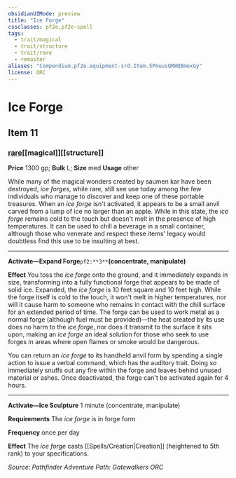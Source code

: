 ```yaml
---
obsidianUIMode: preview
title: "Ice Forge"
cssclasses: pf2e,pf2e-spell
tags:
  - trait/magical
  - trait/structure
  - trait/rare
  - remaster
aliases: "Compendium.pf2e.equipment-srd.Item.5PmuusQRWQBmexGy"
license: ORC
---
```

# Ice Forge
## Item 11
### [rare](rare "Rare Rarity Trait")[[magical]][[structure]]


**Price** 1300 gp; 
**Bulk** L; **Size** med
**Usage** other

While many of the magical wonders created by saumen kar have been destroyed, _ice forges_, while rare, still see use today among the few individuals who manage to discover and keep one of these portable treasures. When an _ice forge_ isn't activated, it appears to be a small anvil carved from a lump of ice no larger than an apple. While in this state, the _ice forge_ remains cold to the touch but doesn't melt in the presence of high temperatures. It can be used to chill a beverage in a small container, although those who venerate and respect these items' legacy would doubtless find this use to be insulting at best.

* * *

**Activate—Expand Forge**`pf2:**3**`**(concentrate, manipulate)**

**Effect** You toss the _ice forge_ onto the ground, and it immediately expands in size, transforming into a fully functional forge that appears to be made of solid ice. Expanded, the _ice forge_ is 10 feet square and 10 feet high. While the forge itself is cold to the touch, it won't melt in higher temperatures, nor will it cause harm to someone who remains in contact with the chill surface for an extended period of time. The forge can be used to work metal as a normal forge (although fuel must be provided)—the heat created by its use does no harm to the _ice forge_, nor does it transmit to the surface it sits upon, making an _ice forge_ an ideal solution for those who seek to use forges in areas where open flames or smoke would be dangerous.

You can return an _ice forge_ to its handheld anvil form by spending a single action to issue a verbal command, which has the auditory trait. Doing so immediately snuffs out any fire within the forge and leaves behind unused material or ashes. Once deactivated, the forge can't be activated again for 4 hours.

* * *

**Activate—Ice Sculpture** 1 minute (concentrate, manipulate)

**Requirements** The _ice forge_ is in forge form

**Frequency** once per day

**Effect** The _ice forge_ casts [[Spells/Creation|Creation]] (heightened to 5th rank) to your specifications.

*Source: Pathfinder Adventure Path: Gatewalkers*
*ORC*